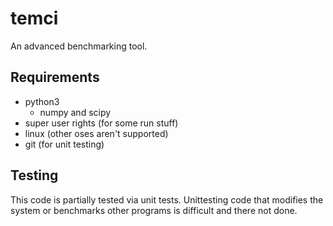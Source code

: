 temci
=====
An advanced benchmarking tool.


Requirements
------------
- python3
    - numpy and scipy
- super user rights (for some run stuff)
- linux (other oses aren't supported)
- git (for unit testing)

Testing
-------
This code is partially tested via unit tests. Unittesting code that modifies
the system or benchmarks other programs is difficult and there not done.